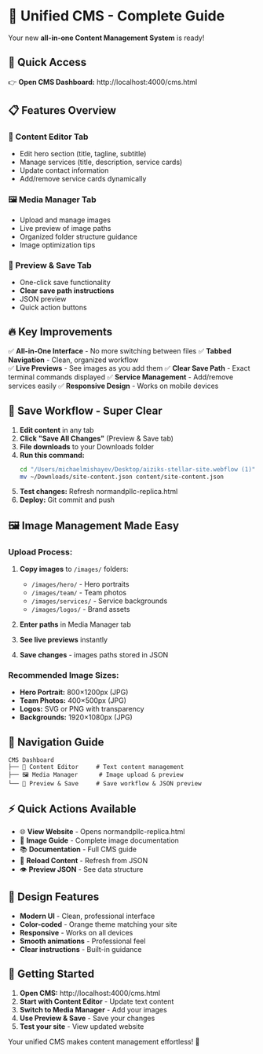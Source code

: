 # 🎯 Unified CMS - Complete Guide

Your new **all-in-one Content Management System** is ready!

## 🚀 **Quick Access**

👉 **Open CMS Dashboard:** http://localhost:4000/cms.html

## 📋 **Features Overview**

### **📝 Content Editor Tab**
- Edit hero section (title, tagline, subtitle)
- Manage services (title, description, service cards)
- Update contact information
- Add/remove service cards dynamically

### **🖼️ Media Manager Tab**  
- Upload and manage images
- Live preview of image paths
- Organized folder structure guidance
- Image optimization tips

### **💾 Preview & Save Tab**
- One-click save functionality
- **Clear save path instructions**
- JSON preview
- Quick action buttons

## 🔥 **Key Improvements**

✅ **All-in-One Interface** - No more switching between files
✅ **Tabbed Navigation** - Clean, organized workflow  
✅ **Live Previews** - See images as you add them
✅ **Clear Save Path** - Exact terminal commands displayed
✅ **Service Management** - Add/remove services easily
✅ **Responsive Design** - Works on mobile devices

## 💾 **Save Workflow - Super Clear**

1. **Edit content** in any tab
2. **Click "Save All Changes"** (Preview & Save tab)
3. **File downloads** to your Downloads folder
4. **Run this command:**
   ```bash
   cd "/Users/michaelmishayev/Desktop/aiziks-stellar-site.webflow (1)"
   mv ~/Downloads/site-content.json content/site-content.json
   ```
5. **Test changes:** Refresh normandpllc-replica.html
6. **Deploy:** Git commit and push

## 🖼️ **Image Management Made Easy**

### **Upload Process:**
1. **Copy images** to `/images/` folders:
   - `/images/hero/` - Hero portraits
   - `/images/team/` - Team photos
   - `/images/services/` - Service backgrounds
   - `/images/logos/` - Brand assets

2. **Enter paths** in Media Manager tab
3. **See live previews** instantly
4. **Save changes** - images paths stored in JSON

### **Recommended Image Sizes:**
- **Hero Portrait:** 800×1200px (JPG)
- **Team Photos:** 400×500px (JPG)  
- **Logos:** SVG or PNG with transparency
- **Backgrounds:** 1920×1080px (JPG)

## 🎯 **Navigation Guide**

```
CMS Dashboard
├── 📝 Content Editor     # Text content management
├── 🖼️ Media Manager      # Image upload & preview  
└── 💾 Preview & Save     # Save workflow & JSON preview
```

## ⚡ **Quick Actions Available**

- 🌐 **View Website** - Opens normandpllc-replica.html
- 📖 **Image Guide** - Complete image documentation
- 📚 **Documentation** - Full CMS guide
- 🔄 **Reload Content** - Refresh from JSON
- 👁️ **Preview JSON** - See data structure

## 🎨 **Design Features**

- **Modern UI** - Clean, professional interface
- **Color-coded** - Orange theme matching your site
- **Responsive** - Works on all devices
- **Smooth animations** - Professional feel
- **Clear instructions** - Built-in guidance

## 🚀 **Getting Started**

1. **Open CMS:** http://localhost:4000/cms.html
2. **Start with Content Editor** - Update text content
3. **Switch to Media Manager** - Add your images
4. **Use Preview & Save** - Save your changes
5. **Test your site** - View updated website

Your unified CMS makes content management effortless! 🎉